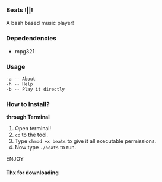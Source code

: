### Beats !||!
A bash based music player!
<br>

### Depedendencies

- mpg321

### Usage
``` 
-a -- About
-h -- Help
-b -- Play it directly 
```

### How to Install?
<b>through Terminal</b>
1) Open terminal!
2) `cd` to the tool.
3) Type `chmod +x beats` to give it all executable permissions.
4) Now type `./beats` to run.<br>



ENJOY


#### Thx for downloading
